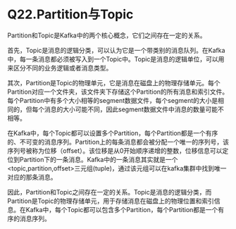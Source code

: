 # Q22.Partition与Topic

Partition和Topic是Kafka中的两个核心概念，它们之间存在一定的关系。

首先，Topic是消息的逻辑分类，可以认为它是一个带类别的消息队列。在Kafka中，每一条消息都必须被写入到一个Topic中。Topic是消息的逻辑单位，可以用来区分不同的业务逻辑或者消息类型。

其次，Partition是Topic的物理单元，它是消息在磁盘上的物理存储单元。每个Partition对应一个文件夹，该文件夹下存储这个Partition的所有消息和索引文件。每个Partition中有多个大小相等的segment数据文件，每个segment的大小是相同的，但每个消息的大小可能不同，因此segment数据文件中消息的数量可能不相等。

在Kafka中，每个Topic都可以设置多个Partition，每个Partition都是一个有序的、不可变的消息序列。Partition上的每条消息都会被分配一个唯一的序列号，该序列号被称为位移（offset）。该位移是从0开始顺序递增的整数，位移信息可以定位到Partition下的一条消息。Kafka中的一条消息其实就是一个<topic,partition,offset>三元组(tuple)，通过该元组可以在kafka集群中找到唯一对应的那条消息。

因此，Partition和Topic之间存在一定的关系。Topic是消息的逻辑分类，而Partition是Topic的物理存储单元，用于存储消息在磁盘上的物理位置和索引信息。在Kafka中，每个Topic都可以包含多个Partition，每个Partition都是一个有序的消息序列。